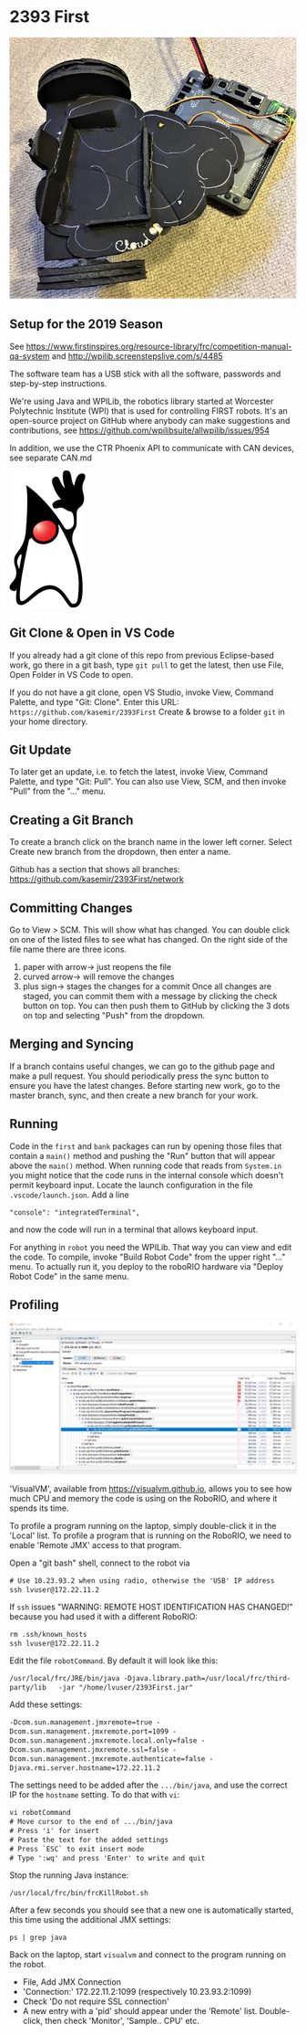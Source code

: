 2393 First
==========

![Simple Robot](blacky.jpg)

Setup for the 2019 Season
-------------------------

See 
https://www.firstinspires.org/resource-library/frc/competition-manual-qa-system and 
http://wpilib.screenstepslive.com/s/4485

The software team has a USB stick with all the software,
passwords and step-by-step instructions.

We're using Java and WPILib,
the robotics library started at Worcester Polytechnic Institute (WPI)
that is used for controlling FIRST robots.
It's an open-source project on GitHub where anybody can
make suggestions and contributions,
see https://github.com/wpilibsuite/allwpilib/issues/954

In addition, we use the CTR Phoenix API to communicate
with CAN devices, see separate CAN.md 

![Java Duke](duke.png)

Git Clone & Open in VS Code
---------------------------

If you already had a git clone of this repo from previous Eclipse-based work,
go there in a git bash, type `git pull` to get the latest,
then use File, Open Folder in VS Code to open.

If you do not have a git clone, open VS Studio,
invoke View, Command Palette, and type "Git: Clone".
Enter this URL: `https://github.com/kasemir/2393First`
Create & browse to a folder `git` in your home directory.

Git Update
----------

To later get an update, i.e. to fetch the latest,
invoke View, Command Palette, and type "Git: Pull".
You can also use View, SCM, and then invoke "Pull"
from the "..." menu.

Creating a Git Branch
---------------------
To create a branch click on the branch name in the 
lower left corner. Select Create new branch from the
dropdown, then enter a name.

Github has a section that shows all branches:
https://github.com/kasemir/2393First/network

Committing Changes
------------------
Go to View > SCM. This will show what has changed.
You can double click on one of the listed files to
see what has changed. On the right side of the file name
there are three icons.
1) paper with arrow-> just reopens the file
2) curved arrow-> will remove the changes 
3) plus sign-> stages the changes for a commit
Once all changes are staged, you can commit them
with a message by clicking the check button on top.
You can then push them to GitHub by clicking the
3 dots on top and selecting "Push" from the
dropdown.

Merging and Syncing
-------------------
If a branch contains useful changes, we can go to the
github page and make a pull request. You should 
periodically press the sync button to ensure you have the
latest changes. Before starting new work, go to the 
master branch, sync, and  then create a new branch for your
work.


Running
-------

Code in the `first` and `bank` packages can run by opening those
files that contain a `main()` method and pushing the "Run" button
that will appear above the `main()` method.
When running code that reads from `System.in` you might notice that
the code runs in the internal console which doesn't permit keyboard input.
Locate the launch configuration in the file `.vscode/launch.json`.
Add a line
```
"console": "integratedTerminal",
```
and now the code will run in a terminal that allows keyboard input.

For anything in `robot` you need the WPILib. That way you can view and edit the code.
To compile, invoke "Build Robot Code" from the upper right "..." menu.
To actually run it, you deploy to the roboRIO hardware via "Deploy Robot Code"
in the same menu.


Profiling
---------

![Visual VM](visualvm.png)

'VisualVM', available from https://visualvm.github.io,
allows you to see how much CPU and memory the code is using on the RoboRIO,
and where it spends its time.

To profile a program running on the laptop, simply double-click it in the 'Local' list.
To profile a program that is running on the RoboRIO,
we need to enable 'Remote JMX' access to that program.

Open a "git bash" shell, connect to the robot via
```
# Use 10.23.93.2 when using radio, otherwise the 'USB' IP address
ssh lvuser@172.22.11.2
```

If `ssh` issues "WARNING: REMOTE HOST IDENTIFICATION HAS CHANGED!"
because you had used it with a different RoboRIO:
```
rm .ssh/known_hosts
ssh lvuser@172.22.11.2
```

Edit the file `robotCommand`. By default it will look like this:
```
/usr/local/frc/JRE/bin/java -Djava.library.path=/usr/local/frc/third-party/lib   -jar "/home/lvuser/2393First.jar"
```

Add these settings:
```
-Dcom.sun.management.jmxremote=true -Dcom.sun.management.jmxremote.port=1099 -Dcom.sun.management.jmxremote.local.only=false -Dcom.sun.management.jmxremote.ssl=false -Dcom.sun.management.jmxremote.authenticate=false -Djava.rmi.server.hostname=172.22.11.2 
```

The settings need to be added after the `.../bin/java`, and use the correct IP for the `hostname` setting.
To do that with `vi`:
```
vi robotCommand
# Move cursor to the end of .../bin/java
# Press 'i' for insert
# Paste the text for the added settings
# Press `ESC` to exit insert mode
# Type ':wq' and press 'Enter' to write and quit
```

Stop the running Java instance:
```
/usr/local/frc/bin/frcKillRobot.sh
```

After a few seconds you should see that a new one is automatically started, this time using the additional JMX settings:
```
ps | grep java
```

Back on the laptop, start `visualvm` and connect to the program running on the robot.
 * File, Add JMX Connection
 * 'Connection:' 172.22.11.2:1099 (respectively 10.23.93.2:1099)
 * Check 'Do not require SSL connection'
 * A new entry with a 'pid' should appear under the 'Remote' list.
   Double-click, then check 'Monitor', 'Sample.. CPU' etc.

